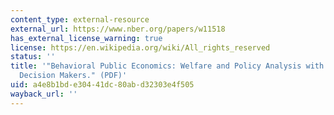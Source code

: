 ```yaml
---
content_type: external-resource
external_url: https://www.nber.org/papers/w11518
has_external_license_warning: true
license: https://en.wikipedia.org/wiki/All_rights_reserved
status: ''
title: '"Behavioral Public Economics: Welfare and Policy Analysis with Non-Standard
  Decision Makers." (PDF)'
uid: a4e8b1bd-e304-41dc-80ab-d32303e4f505
wayback_url: ''
---
```

